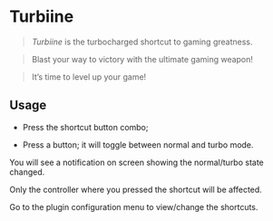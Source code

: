 # Turbiine

> *Turbiine* is the turbocharged shortcut to gaming greatness.

> Blast your way to victory with the ultimate gaming weapon!

> It’s time to level up your game!


## Usage

  - Press the shortcut button combo;

  - Press a button; it will toggle between normal and turbo mode.

You will see a notification on screen showing the normal/turbo state changed.

Only the controller where you pressed the shortcut will be affected.

Go to the plugin configuration menu to view/change the shortcuts.

